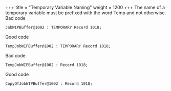 +++
title = "Temporary Variable Naming"
weight = 1200
+++
The name of a temporary variable must be prefixed with the word Temp and not otherwise. Bad code

    JobWIPBuffer@1002 : TEMPORARY Record 1018;   
      
    

Good code

    TempJobWIPBuffer@1002 : TEMPORARY Record 1018;   
    

Bad code

    TempJobWIPBuffer@1002 : Record 1018;   
      
    

Good code

    CopyOfJobWIPBuffer@1002 : Record 1018;
